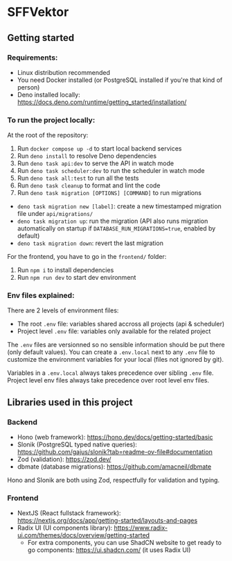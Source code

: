 # SFFVektor

## Getting started

### Requirements:

- Linux distribution recommended
- You need Docker installed (or PostgreSQL installed if you're that kind of
  person)
- Deno installed locally:
  https://docs.deno.com/runtime/getting_started/installation/

### To run the project locally:

At the root of the repository:
1. Run `docker compose up -d` to start local backend services
2. Run `deno install` to resolve Deno dependencies
3. Run `deno task api:dev` to serve the API in watch mode
4. Run `deno task scheduler:dev` to run the scheduler in watch mode
5. Run `deno task all:test` to run all the tests
6. Run `deno task cleanup` to format and lint the code
7. Run `deno task migration [OPTIONS] [COMMAND]` to run migrations
  - `deno task migration new [label]`: create a new timestamped migration file under `api/migrations/`
  - `deno task migration up`: run the migration (API also runs migration automatically on startup if `DATABASE_RUN_MIGRATIONS=true`, enabled by default)
  - `deno task migration down`: revert the last migration

For the frontend, you have to go in the `frontend/` folder:
1. Run `npm i` to install dependencies
2. Run `npm run dev` to start dev environment


### Env files explained:

There are 2 levels of environment files:

- The root `.env` file: variables shared accross all projects (api & scheduler)
- Project level `.env` file: variables only available for the related project

The `.env` files are versionned so no sensible information should be put there
(only default values). You can create a `.env.local` next to any `.env` file to
customize the environment variables for your local (files not ignored by git).

Variables in a `.env.local` always takes precedence over sibling `.env` file.
Project level env files always take precedence over root level env files.


## Libraries used in this project

### Backend
* Hono (web framework): https://hono.dev/docs/getting-started/basic
* Slonik (PostgreSQL typed native queries): https://github.com/gajus/slonik?tab=readme-ov-file#documentation
* Zod (validation): https://zod.dev/
* dbmate (database migrations): https://github.com/amacneil/dbmate

Hono and Slonik are both using Zod, respectfully for validation and typing.

### Frontend
* NextJS (React fullstack framework): https://nextjs.org/docs/app/getting-started/layouts-and-pages
* Radix UI (UI components library): https://www.radix-ui.com/themes/docs/overview/getting-started
  * For extra components, you can use ShadCN website to get ready to go components: https://ui.shadcn.com/ (it uses Radix UI)

<!-- Sylvain's tasks:
// TODO: build infra with Pulumi
-->
